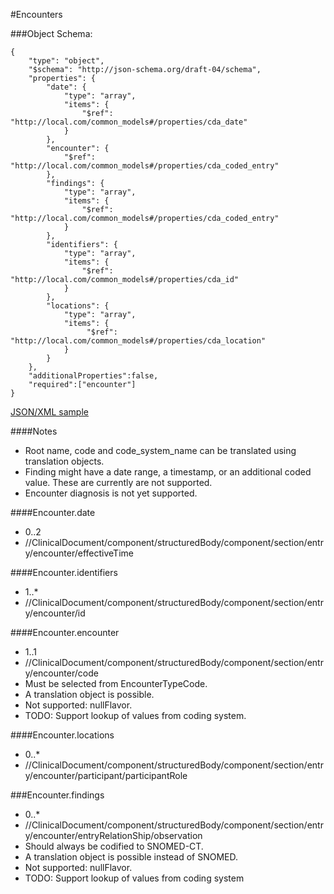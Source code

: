 #Encounters

###Object Schema:
```
{
    "type": "object",
    "$schema": "http://json-schema.org/draft-04/schema",
    "properties": {
        "date": {
            "type": "array",
            "items": {
                "$ref": "http://local.com/common_models#/properties/cda_date"
            }
        },
        "encounter": {
            "$ref": "http://local.com/common_models#/properties/cda_coded_entry"
        },
        "findings": {
            "type": "array",
            "items": {
                "$ref": "http://local.com/common_models#/properties/cda_coded_entry"
            }
        },
        "identifiers": {
            "type": "array",
            "items": {
                "$ref": "http://local.com/common_models#/properties/cda_id"
            }
        },
        "locations": {
            "type": "array",
            "items": {
                 "$ref": "http://local.com/common_models#/properties/cda_location"
            }
        }
    },
    "additionalProperties":false,
    "required":["encounter"]
}
```

[JSON/XML sample](samples/encounters.md)


####Notes
- Root name, code and code_system_name can be translated using translation objects.
- Finding might have a date range, a timestamp, or an additional coded value.  These are currently are not supported.
- Encounter diagnosis is not yet supported.

####Encounter.date
- 0..2
- //ClinicalDocument/component/structuredBody/component/section/entry/encounter/effectiveTime

####Encounter.identifiers
- 1..*
- //ClinicalDocument/component/structuredBody/component/section/entry/encounter/id

####Encounter.encounter
- 1..1
- //ClinicalDocument/component/structuredBody/component/section/entry/encounter/code
- Must be selected from EncounterTypeCode.
- A translation object is possible.
- Not supported: nullFlavor.
- TODO:  Support lookup of values from coding system.

####Encounter.locations
- 0..*
- //ClinicalDocument/component/structuredBody/component/section/entry/encounter/participant/participantRole

###Encounter.findings
- 0..*
- //ClinicalDocument/component/structuredBody/component/section/entry/encounter/entryRelationShip/observation
- Should always be codified to SNOMED-CT.
- A translation object is possible instead of SNOMED.
- Not supported: nullFlavor.
- TODO:  Support lookup of values from coding system

